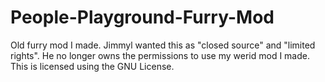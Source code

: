 # People-Playground-Furry-Mod
Old furry mod I made. Jimmyl wanted this as "closed source" and "limited rights". He no longer owns the permissions to use my werid mod I made. This is licensed using the GNU License.
